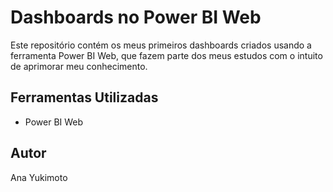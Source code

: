 # Dashboards no Power BI Web

Este repositório contém os meus primeiros dashboards criados usando a ferramenta Power BI Web, que fazem parte dos meus estudos com o intuito de aprimorar meu conhecimento.

## Ferramentas Utilizadas

- Power BI Web

## Autor

Ana Yukimoto 



